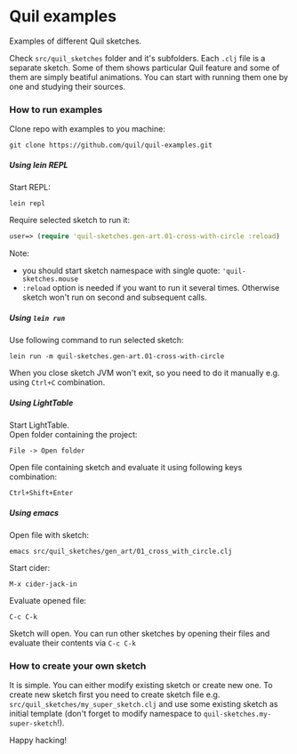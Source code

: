 Quil examples
=============

Examples of different Quil sketches.

Check `src/quil_sketches` folder and it's subfolders. Each `.clj` file is a separate sketch. Some of them shows particular Quil feature and some of them are simply beatiful animations. You can start with running them one by one and studying their sources.

### How to run examples

Clone repo with examples to you machine:

```shell
git clone https://github.com/quil/quil-examples.git
```

##### Using lein REPL

Start REPL:
```shell
lein repl
```
Require selected sketch to run it:
```clojure
user=> (require 'quil-sketches.gen-art.01-cross-with-circle :reload)
```
Note: 
* you should start sketch namespace with single quote: `'quil-sketches.mouse` 
* `:reload` option is needed if you want to run it several times. Otherwise sketch won't run on second and subsequent calls.


##### Using `lein run`

Use following command to run selected sketch:
```shell
lein run -m quil-sketches.gen-art.01-cross-with-circle
```
When you close sketch JVM won't exit, so you need to do it manually e.g. using `Ctrl+C` combination. 

##### Using LightTable

Start LightTable.  
Open folder containing the project: 
```
File -> Open folder
```
Open file containing sketch and evaluate it using following keys combination:
```
Ctrl+Shift+Enter
```

##### Using emacs

Open file with sketch:
```shell
emacs src/quil_sketches/gen_art/01_cross_with_circle.clj
```
Start cider:
```
M-x cider-jack-in
```
Evaluate opened file:
```
C-c C-k
```
Sketch will open. 
You can run other sketches by opening their files and evaluate their contents via `C-c C-k`

### How to create your own sketch

It is simple. You can either modify existing sketch or create new one. To create new sketch first you need to create sketch file e.g. `src/quil_sketches/my_super_sketch.clj` and use some existing sketch as initial template (don't forget to modify namespace to `quil-sketches.my-super-sketch`!).

Happy hacking!
